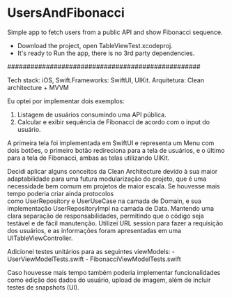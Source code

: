 # UsersAndFibonacci
Simple app to fetch users from a public API and show Fibonacci sequence.

- Download the project, open TableViewTest.xcodeproj. 
- It's ready to Run the app, there is no 3rd party dependencies.

##################################################

Tech stack: iOS, Swift.Frameworks: SwiftUI, UIKit.
Arquitetura: Clean architecture + MVVM

Eu optei por implementar dois exemplos: 
1. Listagem de usuários consumindo uma API pública.
2. Calcular e exibir sequência de Fibonacci de acordo com o input do usuário.

A primeira tela foi implementada em SwiftUI e representa um Menu com dois botões, o primeiro botão redireciona para a tela de usuários, e o último para a tela de Fibonacci, ambas as telas utilizando UIKit.

Decidi aplicar alguns conceitos da Clean Architecture devido à sua maior adaptabilidade para uma futura modularização do projeto, que é uma necessidade bem comum em projetos de maior escala. Se houvesse mais tempo poderia criar ainda protocolos como UserRepository e UserUseCase na camada de Domain, e sua implementação UserRepositoryImpl na camada de Data. Mantendo uma clara separação de responsabilidades, permitindo que o código seja testável e de fácil manutenção.
Utilizei URL session para fazer a requisição dos usuários, e as informações foram apresentadas em uma UITableViewController.

Adicionei testes unitários para as seguintes viewModels: - UserViewModelTests.swift - FibonacciViewModelTests.swift

Caso houvesse mais tempo também poderia implementar funcionalidades como edição dos dados do usuário, upload de imagem, além de incluir testes de snapshots (UI).
